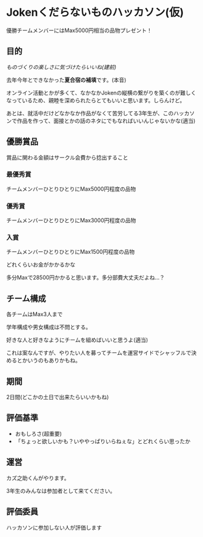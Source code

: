 # Jokenくだらないものハッカソン(仮)

優勝チームメンバーにはMax5000円相当の品物プレゼント！



## 目的

*ものづくりの楽しさに気づけたらいいね(建前)*

去年今年とできなかった**夏合宿の補填**です。(本音)

オンライン活動とかが多くて、なかなかJokenの縦横の繋がりを築くのが難しくなっているため、親睦を深められたらとてもいいと思います。しらんけど。

あとは、就活中だけどなかなか作品がなくて苦労してる3年生が、このハッカソンで作品を作って、面接とかの話のネタにでもなればいいんじゃないかな(適当)



## 優勝賞品

賞品に関わる金額はサークル会費から捻出すること



### 最優秀賞

チームメンバーひとりひとりにMax5000円程度の品物



### 優秀賞

チームメンバーひとりひとりにMax3000円程度の品物



### 入賞

チームメンバーひとりひとりにMax1500円程度の品物



どれくらいお金がかかるかな

多分Maxで28500円かかると思います。多分部費大丈夫だよね…？



## チーム構成

各チームはMax3人まで

学年構成や男女構成は不問とする。

好きな人と好きなようにチームを組めばいいと思うよ(適当)



これは案なんですが、やりたい人を募ってチームを運営サイドでシャッフルで決めるとかいうのもありかもね。



## 期間

2日間(どこかの土日で出来たらいいかもね)



## 評価基準

- おもしろさ(超重要)
- 「ちょっと欲しいかも？いややっぱりいらねぇな」とどれくらい思ったか



## 運営

カズ之助くんがやります。

3年生のみんなは参加者として来てください。



## 評価委員

ハッカソンに参加しない人が評価します

